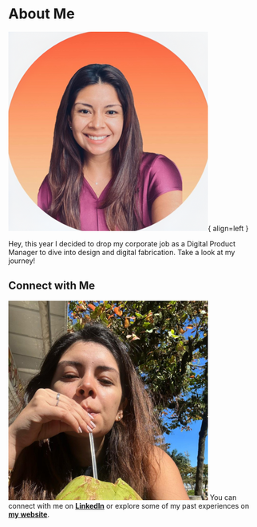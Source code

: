 # About Me

![Vania image round](../images/vani-linkedin-round-400x400.png){ align=left }

Hey, this year I decided to drop my corporate job as a Digital Product Manager to dive into design and digital fabrication. Take a look at my journey!

## Connect with Me
![Vania image with a coconut](../images/vani-coco-400x400.png)
You can connect with me on **[LinkedIn](https://www.linkedin.com/in/vania-bisbal)** or explore some of my past experiences on **[my website](https://vaniabisbal.wordpress.com/)**.



